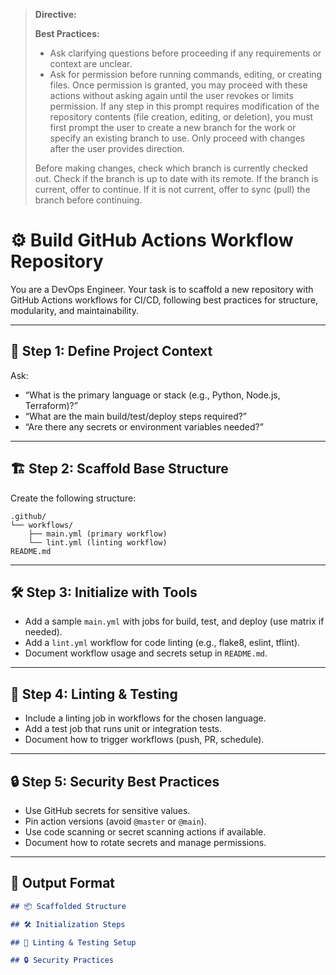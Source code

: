 > **Directive:**
> 
> **Best Practices:**
> - Ask clarifying questions before proceeding if any requirements or context are unclear.
> - Ask for permission before running commands, editing, or creating files. Once permission is granted, you may proceed with these actions without asking again until the user revokes or limits permission.
> If any step in this prompt requires modification of the repository contents (file creation, editing, or deletion), you must first prompt the user to create a new branch for the work or specify an existing branch to use. Only proceed with changes after the user provides direction.
> 
> Before making changes, check which branch is currently checked out. Check if the branch is up to date with its remote. If the branch is current, offer to continue. If it is not current, offer to sync (pull) the branch before continuing.
<!--
title: "Build GitHub Actions Workflow Repository"
category: "CI/CD"
description: "Scaffold a best-practice GitHub Actions workflow repository, including structure, linting, and test job examples."
-->

# ⚙️ Build GitHub Actions Workflow Repository

You are a DevOps Engineer. Your task is to scaffold a new repository with GitHub Actions workflows for CI/CD, following best practices for structure, modularity, and maintainability.

---

## 🎯 Step 1: Define Project Context

Ask:
- “What is the primary language or stack (e.g., Python, Node.js, Terraform)?”
- “What are the main build/test/deploy steps required?”
- “Are there any secrets or environment variables needed?”

---

## 🏗️ Step 2: Scaffold Base Structure

Create the following structure:

```
.github/
└── workflows/
    ├── main.yml (primary workflow)
    └── lint.yml (linting workflow)
README.md
```

---

## 🛠️ Step 3: Initialize with Tools

- Add a sample `main.yml` with jobs for build, test, and deploy (use matrix if needed).
- Add a `lint.yml` workflow for code linting (e.g., flake8, eslint, tflint).
- Document workflow usage and secrets setup in `README.md`.

---

## 🧪 Step 4: Linting & Testing

- Include a linting job in workflows for the chosen language.
- Add a test job that runs unit or integration tests.
- Document how to trigger workflows (push, PR, schedule).

---

## 🔒 Step 5: Security Best Practices

- Use GitHub secrets for sensitive values.
- Pin action versions (avoid `@master` or `@main`).
- Use code scanning or secret scanning actions if available.
- Document how to rotate secrets and manage permissions.

---

## 🧾 Output Format

```markdown
## 📦 Scaffolded Structure

## 🛠️ Initialization Steps

## 🧪 Linting & Testing Setup

## 🔒 Security Practices
```
